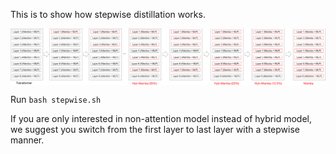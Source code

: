 This is to show how stepwise distillation works.

<div style="display: flex; justify-content: space-between;">
    <img src="../assets/stepwise.png" alt="MambaInLlama" style="width:100%;">
</div>

Run `bash stepwise.sh`

If you are only interested in non-attention model instead of hybrid model, we suggest you switch from the first layer to last layer with a stepwise manner.
